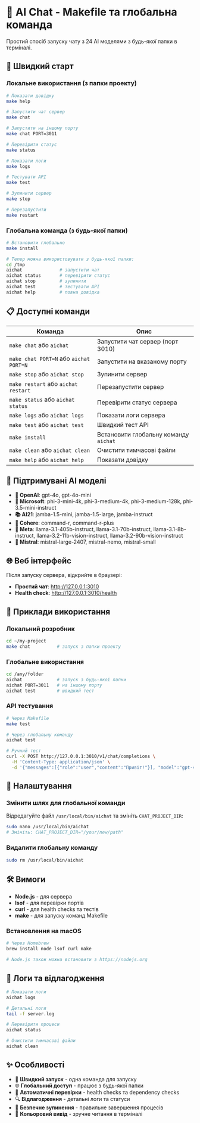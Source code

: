 # 🤖 AI Chat - Makefile та глобальна команда

Простий спосіб запуску чату з 24 AI моделями з будь-якої папки в терміналі.

## 🚀 Швидкий старт

### Локальне використання (з папки проекту)
```bash
# Показати довідку
make help

# Запустити чат сервер
make chat

# Запустити на іншому порту
make chat PORT=3011

# Перевірити статус
make status

# Показати логи
make logs

# Тестувати API
make test

# Зупинити сервер
make stop

# Перезапустити
make restart
```

### Глобальна команда (з будь-якої папки)
```bash
# Встановити глобально
make install

# Тепер можна використовувати з будь-якої папки:
cd /tmp
aichat              # запустити чат
aichat status       # перевірити статус
aichat stop         # зупинити
aichat test         # тестувати API
aichat help         # повна довідка
```

## 📋 Доступні команди

| Команда | Опис |
|---------|------|
| `make chat` або `aichat` | Запустити чат сервер (порт 3010) |
| `make chat PORT=N` або `aichat PORT=N` | Запустити на вказаному порту |
| `make stop` або `aichat stop` | Зупинити сервер |
| `make restart` або `aichat restart` | Перезапустити сервер |
| `make status` або `aichat status` | Перевірити статус сервера |
| `make logs` або `aichat logs` | Показати логи сервера |
| `make test` або `aichat test` | Швидкий тест API |
| `make install` | Встановити глобальну команду `aichat` |
| `make clean` або `aichat clean` | Очистити тимчасові файли |
| `make help` або `aichat help` | Показати довідку |

## 🤖 Підтримувані AI моделі

- **🤖 OpenAI**: gpt-4o, gpt-4o-mini
- **🏢 Microsoft**: phi-3-mini-4k, phi-3-medium-4k, phi-3-medium-128k, phi-3.5-mini-instruct
- **📚 AI21**: jamba-1.5-mini, jamba-1.5-large, jamba-instruct
- **🔄 Cohere**: command-r, command-r-plus
- **🦙 Meta**: llama-3.1-405b-instruct, llama-3.1-70b-instruct, llama-3.1-8b-instruct, llama-3.2-11b-vision-instruct, llama-3.2-90b-vision-instruct
- **🌟 Mistral**: mistral-large-2407, mistral-nemo, mistral-small

## 🌐 Веб інтерфейс

Після запуску сервера, відкрийте в браузері:
- **Простий чат**: http://127.0.0.1:3010
- **Health check**: http://127.0.0.1:3010/health

## 🎯 Приклади використання

### Локальний розробник
```bash
cd ~/my-project
make chat          # запуск з папки проекту
```

### Глобальне використання
```bash
cd /any/folder
aichat             # запуск з будь-якої папки
aichat PORT=3011   # на іншому порту
aichat test        # швидкий тест
```

### API тестування
```bash
# Через Makefile
make test

# Через глобальну команду
aichat test

# Ручний тест
curl -X POST http://127.0.0.1:3010/v1/chat/completions \
  -H 'Content-Type: application/json' \
  -d '{"messages":[{"role":"user","content":"Привіт!"}], "model":"gpt-4o-mini"}'
```

## 🔧 Налаштування

### Змінити шлях для глобальної команди
Відредагуйте файл `/usr/local/bin/aichat` та змініть `CHAT_PROJECT_DIR`:

```bash
sudo nano /usr/local/bin/aichat
# Змініть: CHAT_PROJECT_DIR="/your/new/path"
```

### Видалити глобальну команду
```bash
sudo rm /usr/local/bin/aichat
```

## 🛠 Вимоги

- **Node.js** - для сервера
- **lsof** - для перевірки портів
- **curl** - для health checks та тестів
- **make** - для запуску команд Makefile

### Встановлення на macOS
```bash
# Через Homebrew
brew install node lsof curl make

# Node.js також можна встановити з https://nodejs.org
```

## 📝 Логи та відлагодження

```bash
# Показати логи
aichat logs

# Детальні логи
tail -f server.log

# Перевірити процеси
aichat status

# Очистити тимчасові файли
aichat clean
```

## ✨ Особливості

- 🚀 **Швидкий запуск** - одна команда для запуску
- 🌐 **Глобальний доступ** - працює з будь-якої папки
- 🎯 **Автоматичні перевірки** - health checks та dependency checks
- 🔍 **Відлагодження** - детальні логи та статуси
- 🛑 **Безпечне зупинення** - правильне завершення процесів
- 🎨 **Кольоровий вивід** - зручне читання в терміналі
